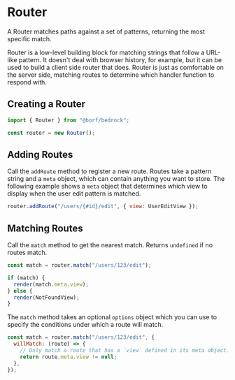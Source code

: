 # Router

A Router matches paths against a set of patterns, returning the most specific match.

Router is a low-level building block for matching strings that follow a URL-like pattern. It doesn't deal with browser history, for example, but it can be used to build a client side router that does. Router is just as comfortable on the server side, matching routes to determine which handler function to respond with.

## Creating a Router

```js
import { Router } from "@borf/bedrock";

const router = new Router();
```

## Adding Routes

Call the `addRoute` method to register a new route. Routes take a pattern string and a `meta` object, which can contain anything you want to store. The following example shows a `meta` object that determines which view to display when the user edit pattern is matched.

```js
router.addRoute("/users/{#id}/edit", { view: UserEditView });
```

## Matching Routes

Call the `match` method to get the nearest match. Returns `undefined` if no routes match.

```js
const match = router.match("/users/123/edit");

if (match) {
  render(match.meta.view);
} else {
  render(NotFoundView);
}
```

The `match` method takes an optional `options` object which you can use to specify the conditions under which a route will match.

```js
const match = router.match("/users/123/edit", {
  willMatch: (route) => {
    // Only match a route that has a `view` defined in its meta object.
    return route.meta.view != null;
  },
});
```
